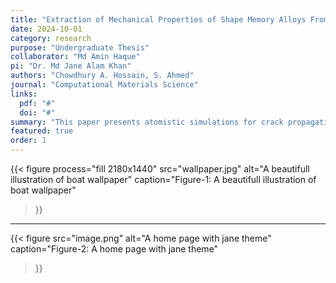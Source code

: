 ```yaml
---
title: "Extraction of Mechanical Properties of Shape Memory Alloys From Instrumented Spherical Indentation"
date: 2024-10-01
category: research
purpose: "Undergraduate Thesis"
collaborator: "Md Amin Haque"
pi: "Dr. Md Jane Alam Khan"
authors: "Chowdhury A. Hossain, S. Ahmed"
journal: "Computational Materials Science"
links:
  pdf: "#"
  doi: "#"
summary: "This paper presents atomistic simulations for crack propagation in single crystal Co-Ti alloys using a cohesive zone model."
featured: true
order: 1
---
```


{{< figure
  process="fill 2180x1440"
  src="wallpaper.jpg"
  alt="A beautifull illustration of boat wallpaper"
  caption="Figure-1: A beautifull illustration of boat wallpaper"
>}}

---

{{< figure
  src="image.png"
  alt="A home page with jane theme"
  caption="Figure-2: A home page with jane theme"
>}}